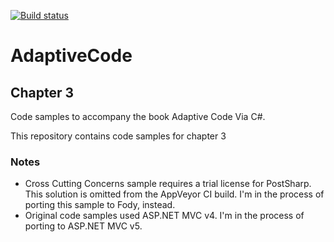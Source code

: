 [![Build status](https://ci.appveyor.com/api/projects/status/caefay9t646r4al0?svg=true)](https://ci.appveyor.com/project/garymcleanhall/chapter3)

# AdaptiveCode
## Chapter 3

Code samples to accompany the book Adaptive Code Via C#.

This repository contains code samples for chapter 3

### Notes

- Cross Cutting Concerns sample requires a trial license for PostSharp. This solution is omitted from the AppVeyor CI build. I'm in the process of porting this sample to Fody, instead.
- Original code samples used ASP.NET MVC v4. I'm in the process of porting to ASP.NET MVC v5.
